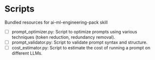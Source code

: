 # Scripts

Bundled resources for ai-ml-engineering-pack skill

- [ ] prompt_optimizer.py: Script to optimize prompts using various techniques (token reduction, redundancy removal).
- [ ] prompt_validator.py: Script to validate prompt syntax and structure.
- [ ] cost_estimator.py: Script to estimate the cost of running a prompt on different LLMs.
